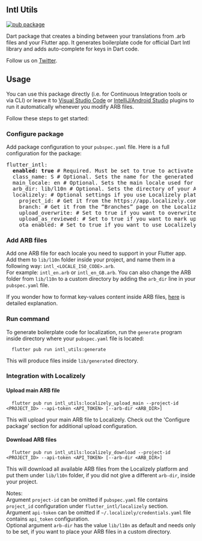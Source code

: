 ## Intl Utils

[![pub package](https://img.shields.io/pub/v/intl_utils.svg)](https://pub.dev/packages/intl_utils)

Dart package that creates a binding between your translations from .arb files and your Flutter app. It generates boilerplate code for official Dart Intl library and adds auto-complete for keys in Dart code.

Follow us on [Twitter](https://twitter.com/localizely "Follow us on Twitter").

## Usage

You can use this package directly (i.e. for Continuous Integration tools or via CLI) or leave it to [Visual Studio Code](https://marketplace.visualstudio.com/items?itemName=localizely.flutter-intl) or [IntelliJ/Android Studio](https://plugins.jetbrains.com/plugin/13666-flutter-intl) plugins to run it automatically whenever you modify ARB files.

Follow these steps to get started:

### Configure package

Add package configuration to your `pubspec.yaml` file. Here is a full configuration for the package:

<pre>
flutter_intl:
  <b>enabled: true</b> # Required. Must be set to true to activate the package. Default: false
  class_name: S # Optional. Sets the name for the generated localization class. Default: S
  main_locale: en # Optional. Sets the main locale used for generating localization files. Provided value should consist of language code and optional script and country codes separated with underscore (e.g. 'en', 'en_GB', 'zh_Hans', 'zh_Hans_CN'). Default: en
  arb_dir: lib/l10n # Optional. Sets the directory of your ARB resource files. Provided value should be a valid path on your system.
  localizely: # Optional settings if you use Localizely platform. Read more: https://localizely.com/flutter-localization-workflow
    project_id: # Get it from the https://app.localizely.com/projects page.
    branch: # Get it from the “Branches” page on the Localizely platform, in case branching is enabled and you want to use a non-main branch.
    upload_overwrite: # Set to true if you want to overwrite translations with upload. Default: false
    upload_as_reviewed: # Set to true if you want to mark uploaded translations as reviewed. Default: false
    ota_enabled: # Set to true if you want to use Localizely Over-the-air functionality. Default: false
</pre>

### Add ARB files

Add one ARB file for each locale you need to support in your Flutter app.
Add them to `lib/l10n` folder inside your project, and name them in a following way: `intl_<LOCALE_ISO_CODE>.arb`.  
For example: `intl_en.arb` or `intl_en_GB.arb`.
You can also change the ARB folder from `lib/l10n` to a custom directory by adding the `arb_dir` line in your `pubspec.yaml` file.

If you wonder how to format key-values content inside ARB files, [here](https://github.com/google/app-resource-bundle/wiki/ApplicationResourceBundleSpecification) is detailed explanation.

### Run command

To generate boilerplate code for localization, run the `generate` program inside directory where your `pubspec.yaml` file is located:

      flutter pub run intl_utils:generate

This will produce files inside `lib/generated` directory.

### Integration with Localizely

#### Upload main ARB file

      flutter pub run intl_utils:localizely_upload_main --project-id <PROJECT_ID> --api-token <API_TOKEN> [--arb-dir <ARB_DIR>]

This will upload your main ARB file to Localizely. Check out the 'Configure package' section for additional upload configuration.

#### Download ARB files

      flutter pub run intl_utils:localizely_download --project-id <PROJECT_ID> --api-token <API_TOKEN> [--arb-dir <ARB_DIR>]

This will download all available ARB files from the Localizely platform and put them under `lib/l10n` folder, if you did not give a different `arb-dir`, inside your project.

Notes:  
Argument `project-id` can be omitted if `pubspec.yaml` file contains `project_id` configuration under `flutter_intl/localizely` section.  
Argument `api-token` can be omitted if `~/.localizely/credentials.yaml` file contains `api_token` configuration.  
Optional argument `arb-dir` has the value `lib/l10n` as default and needs only to be set, if you want to place your ARB files in a custom directory.
